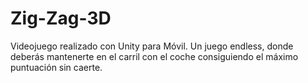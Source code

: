 # Zig-Zag-3D
Videojuego realizado con Unity para Móvil. Un juego endless, donde deberás mantenerte en el carril con el coche consiguiendo el máximo puntuación sin caerte.
